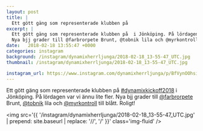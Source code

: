```yaml
---
layout: post
title: |
  Ett gött gäng som representerade klubben på 
excerpt: |
  Ett gött gäng som representerade klubben på  i Jönköping. På lördagen var vi ännu lite fler. 
  Nya bjj grader till @farbrorpete Brunt, @tobnik lila och @myrkontroll till blått. Roligt!
date:   2018-02-18 13:55:47 +0000
categories: instagram
background: /instagram/dynamixherrljunga/2018-02-18_13-55-47_UTC.jpg
thumbnail: /instagram/dynamixherrljunga/2018-02-18_13-55-47_UTC.jpg

instagram_url: https://www.instagram.com/dynamixherrljunga/p/BfVynOOhsiA
---
```

Ett gött gäng som representerade klubben på [#dynamixkickoff2018](https://www.instagram.com/explore/tags/dynamixkickoff2018/) i Jönköping. På lördagen var vi ännu lite fler. 
Nya bjj grader till [@farbrorpete](https://www.instagram.com/farbrorpete/) Brunt, [@tobnik](https://www.instagram.com/tobnik/) lila och [@myrkontroll](https://www.instagram.com/myrkontroll/) till blått. Roligt!



<img src='{{ '/instagram/dynamixherrljunga/2018-02-18_13-55-47_UTC.jpg' | prepend: site.baseurl | replace: '//', '/' }}' class='img-fluid' />
